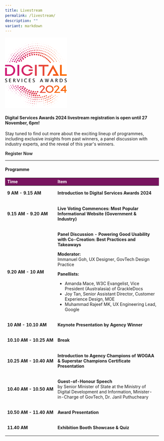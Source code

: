 ```yaml
---
title: Livestream
permalink: /livestream/
description: ""
variant: markdown
---
```

<style type="text/css">
.content h4 {
    color: #B41E8E;
    font-weight: 700;
}
    .content td p, .content td li, .content center {margin-top:0;font-size:1rem;line-height:1.5;}
    .content td ul > li:last-child {margin-bottom:1rem;}
a.bp-button {
    text-decoration: none;
    font-weight: 600;
}
a.bp-button:hover {
    text-decoration: underline;
}
table#award_cat th {
    background: #78145F;
    color: #fff;
    font-weight: 700;
}
</style>
<div class="row is-multiline">
  <div class="col is-12 has-text-centered">
    <div><img style="max-width:40%" alt="2024 DSA logo" src="/images/DSA2024_logo.svg"></div>
    <h4>Digital Services Awards 2024 livestream registration is open until 27 November, 6pm!</h4>
    <p>Stay tuned to find out more about the exciting lineup of programmes, including exclusive insights from past winners, a panel discussion with industry experts, and the reveal of this year's winners.</p>
    <p><a target="_blank" class="bp-button is-primary is-uppercase" href="https://go.gov.sg/dsa24-home-registration">Register Now</a> </p>
    <hr>
      <h4 style="text-align: left;">Programme</h4>
    <table id="award_cat" style="text-align: left;" cellpadding="0" cellspacing="0" border="0" width="100%">
      <thead>
        <tr>
          <th scope="col" nowrap="nowrap">Time</th>
          <th scope="col">Item</th>
        </tr>
      </thead>
      <tbody>
        <tr>
          <td nowrap="nowrap"><p><strong>9 AM - 9.15 AM</strong></p></td>
          <td><p><strong>Introduction to Digital Services Awards 2024</strong></p></td>
        </tr>
        <tr>
          <td nowrap="nowrap"><p><strong>9.15 AM - 9.20 AM</strong></p></td>
          <td><p><strong>Live Voting Commences: Most Popular Informational Website (Government &amp; Industry)</strong></p></td>
        </tr>
        <tr>
          <td nowrap="nowrap"><p><strong>9.20 AM - 10 AM</strong></p></td>
          <td><p><strong>Panel Discussion - Powering Good Usability with Co-Creation: Best Practices and Takeaways</strong></p>
            <p><strong>Moderator:</strong><br>
            Immanuel Goh, UX Designer, GovTech Design Practice </p>
             <p><strong>Panellists:</strong>
             </p><ul>
              <li>Amanda Mace, W3C Evangelist, Vice President (Australasia) of GrackleDocs</li>
              <li>Joy Tan, Senior Assistant Director, Customer Experience Design, MOE</li>
              <li>Muhammad Rajeef MK, UX Engineering Lead, Google</li>
              </ul><p></p></td>
        </tr>
        <tr>
          <td nowrap="nowrap"><p><strong>10 AM - 10.10 AM</strong></p></td>
          <td><p><strong>Keynote Presentation by Agency Winner</strong></p></td>
        </tr>
        <tr>
          <td nowrap="nowrap"><p><strong>10.10 AM - 10.25 AM</strong></p></td>
          <td><p><strong>Break</strong></p></td>
        </tr>
        <tr>
          <td nowrap="nowrap"><p><strong>10.25 AM - 10.40 AM</strong></p></td>
          <td><p><strong>Introduction to Agency Champions of WOGAA &amp; Superstar Champions Certificate Presentation</strong></p></td>
        </tr>
        <tr>
          <td nowrap="nowrap"><p><strong>10.40 AM - 10.50 AM</strong></p></td>
          <td><p><strong>Guest-of-Honour Speech </strong><br>
          by Senior Minister of State at the Ministry of Digital Development and Information, Minister-in-Charge of GovTech, Dr. Janil Puthucheary</p></td>
        </tr>
        <tr>
          <td nowrap="nowrap"><p><strong>10.50 AM - 11.40 AM</strong></p></td>
          <td><p><strong>Award Presentation</strong></p></td>
        </tr>
        <tr>
          <td nowrap="nowrap"><p><strong>11.40 AM</strong></p></td>
          <td><p><strong>Exhibition Booth Showcase &amp; Quiz</strong></p></td>
        </tr>
      </tbody>
    </table>
  </div>
</div>